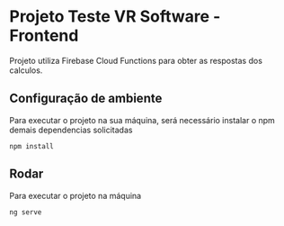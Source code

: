 # Projeto Teste VR Software - Frontend
Projeto utiliza Firebase Cloud Functions para obter as respostas dos calculos.

## Configuração de ambiente
Para executar o projeto na sua máquina, será necessário instalar o npm demais dependencias solicitadas
```
npm install 
```
## Rodar
Para executar o projeto na máquina
```
ng serve
```

